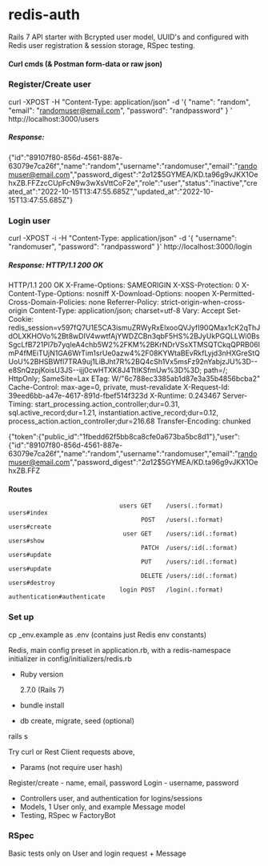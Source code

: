 # redis-auth

Rails 7 API starter with Bcrypted user model, UUID's and configured with Redis user registration & session storage, RSpec testing.

#### Curl cmds (& Postman form-data or raw json)

### Register/Create user

curl -XPOST -H "Content-Type: application/json" -d '{ "name": "random", "email": "randomuser@email.com", "password": "randpassword" } ' http://localhost:3000/users

##### Response:

{"id":"89107f80-856d-4561-887e-63079e7ca26f","name":"random","username":"randomuser","email":"randomuser@email.com","password_digest":"$2a$12$5GYMEA/KD.ta96g9vJKX1OehxZB.FFZzcCUpFcN9w3wXsVttCoF2e","role":"user","status":"inactive","created_at":"2022-10-15T13:47:55.685Z","updated_at":"2022-10-15T13:47:55.685Z"}

### Login user

curl -XPOST -i -H "Content-Type: application/json" -d '{ "username": "randomuser", "password": "randpassword" }' http://localhost:3000/login

##### Response: HTTP/1.1 200 OK

HTTP/1.1 200 OK
X-Frame-Options: SAMEORIGIN
X-XSS-Protection: 0
X-Content-Type-Options: nosniff
X-Download-Options: noopen
X-Permitted-Cross-Domain-Policies: none
Referrer-Policy: strict-origin-when-cross-origin
Content-Type: application/json; charset=utf-8
Vary: Accept
Set-Cookie: redis_session=v597fQ7U1E5CA3ismuZRWyRxElxooQVJyfI90QMax1cK2qThJdOLXKHOVo%2Bt8wDIV4wwtfAjYWDZCBn3qbF5HS%2BJyUkPGQLLWi0BsSgcLfB721Pl7b7yqIeA4chb5W2%2FKM%2BKrNDrVSsXTMSQTCkqQPRB06lmP4fMEiTUjN1GA6WrTim1srUe0azw4%2F08KYWtaBEvRkfLyjd3nHXGreStQUoU%2BHSBWfl7TRA9uj1LiBJht7R%2BQ4cSh1Vx5msFz92nYabjzJU%3D--e8SnQzpjKoisU3JS--ijj0cwHTXK8J4TtIKSfmUw%3D%3D; path=/; HttpOnly; SameSite=Lax
ETag: W/"6c788ec3385ab1d87e3a35b4856bcba2"
Cache-Control: max-age=0, private, must-revalidate
X-Request-Id: 39eed6bb-a47e-4617-891d-fbef514f323d
X-Runtime: 0.243467
Server-Timing: start_processing.action_controller;dur=0.31, sql.active_record;dur=1.21, instantiation.active_record;dur=0.12, process_action.action_controller;dur=216.68
Transfer-Encoding: chunked

{"token":{"public_id":"1fbedd62f5bb8ca8cfe0a673ba5bc8d1"},"user":{"id":"89107f80-856d-4561-887e-63079e7ca26f","name":"random","username":"randomuser","email":"randomuser@email.com","password_digest":"$2a$12$5GYMEA/KD.ta96g9vJKX1OehxZB.FFZ

#### Routes

                                   users GET    /users(.:format)                                                                                  users#index
                                         POST   /users(.:format)                                                                                  users#create
                                    user GET    /users/:id(.:format)                                                                              users#show
                                         PATCH  /users/:id(.:format)                                                                              users#update
                                         PUT    /users/:id(.:format)                                                                              users#update
                                         DELETE /users/:id(.:format)                                                                              users#destroy
                                   login POST   /login(.:format)                                                                                  authentication#authenticate

### Set up

cp \_env.example as .env (contains just Redis env constants)

Redis, main config preset in application.rb, with a redis-namespace initializer in config/initializers/redis.rb

- Ruby version

  2.7.0 (Rails 7)

- bundle install
- db create, migrate, seed (optional)

rails s

Try curl or Rest Client requests above,

- Params (not require user hash)

Register/create - name, email, password
Login - username, password

- Controllers user, and authentication for logins/sessions
- Models, 1 User only, and example Message model
- Testing, RSpec w FactoryBot

### RSpec

Basic tests only on User and login request + Message
